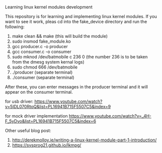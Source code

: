 Learning linux kernel modules development

This repository is for learning and implementing linux kernel modules.
If you want to see it work, pleas cd into the fake_device directory and run the following:

1. make clean && make (this will build the module)
2. sudo insmod fake_module.ko
3. gcc producer.c -o producer
4. gcc consumer.c -o consumer
5. sudo mknod /dev/batmobile c 236 0 (the number 236 is to be taken from the dmesg system kernal logs)
6. sudo chmod 666 /dev/batmobile
7. ./producer (separate terminal)
8. ./consumer (separate terminal)

After these, you can enter messages in the producer terminal and it will appear on the consumer terminal.

for usb driver:
https://www.youtube.com/watch?v=5IDL070RtoQ&list=PL16941B715F5507C5&index=9

for mock driver implementation
https://www.youtube.com/watch?v=_4H-F_5yDvo&list=PL16941B715F5507C5&index=6

Other useful blog post:
1. http://derekmolloy.ie/writing-a-linux-kernel-module-part-1-introduction/
2. https://sysprog21.github.io/lkmpg/
